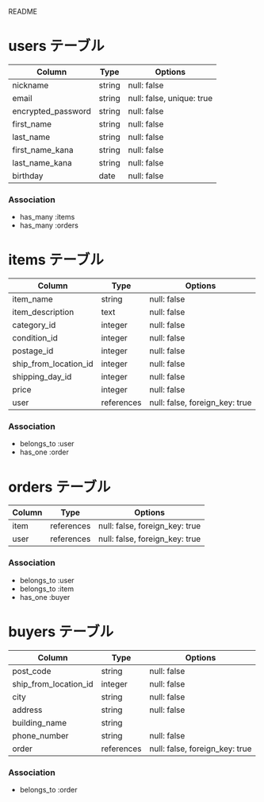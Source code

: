 README

# users テーブル

| Column             | Type   | Options                   |
| ------------------ | ------ | ------------------------- |
| nickname           | string | null: false               |
| email              | string | null: false, unique: true |
| encrypted_password | string | null: false               |
| first_name         | string | null: false               |
| last_name          | string | null: false               |
| first_name_kana    | string | null: false               |
| last_name_kana     | string | null: false               |
| birthday           | date   | null: false               |

### Association

- has_many :items
- has_many :orders


# items テーブル

| Column                | Type       | Options                        |
| --------------------- | ---------- | ------------------------------ |
| item_name             | string     | null: false                    |
| item_description      | text       | null: false                    |
| category_id           | integer    | null: false                    |
| condition_id          | integer    | null: false                    |
| postage_id            | integer    | null: false                    |
| ship_from_location_id | integer    | null: false                    |
| shipping_day_id       | integer    | null: false                    |
| price                 | integer    | null: false                    |
| user                  | references | null: false, foreign_key: true |

### Association

- belongs_to :user
- has_one :order


# orders テーブル

| Column    | Type       | Options                        |
| --------- | ---------- | ------------------------------ | 
| item      | references | null: false, foreign_key: true |
| user      | references | null: false, foreign_key: true |

### Association

- belongs_to :user
- belongs_to :item
- has_one :buyer


# buyers テーブル

| Column                | Type       | Options                        |
| --------------------- | ---------- | ------------------------------ |
| post_code             | string     | null: false                    |
| ship_from_location_id | integer    | null: false                    |
| city                  | string     | null: false                    |
| address               | string     | null: false                    |
| building_name         | string     |                                |
| phone_number          | string     | null: false                    |
| order                 | references | null: false, foreign_key: true |

### Association

- belongs_to :order



